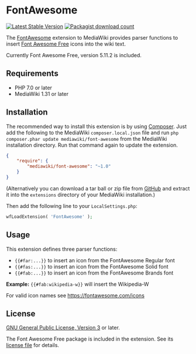 # FontAwesome

[![Latest Stable Version](https://poser.pugx.org/mediawiki/font-awesome/v/stable)](https://packagist.org/packages/mediawiki/simple-batch-upload)
[![Packagist download count](https://poser.pugx.org/mediawiki/font-awesome/downloads)](https://packagist.org/packages/mediawiki/simple-batch-upload)

The [FontAwesome][mw-font-awesome] extension to MediaWiki provides parser
functions to insert [Font Awesome Free][font-awesome] icons into the wiki text.

Currently Font Awesome Free, version 5.11.2 is included.

## Requirements

- PHP 7.0 or later
- MediaWiki 1.31 or later

## Installation

The recommended way to install this extension is by using [Composer][composer].
Just add the following to the MediaWiki `composer.local.json` file and run
`php composer.phar update mediawiki/font-awesome` from the MediaWiki
installation directory. Run that command again to update the extension.

```json
{
	"require": {
		"mediawiki/font-awesome": "~1.0"
	}
}
```

(Alternatively you can download a tar ball or zip file from
[GitHub](https://github.com/cmln/mw-font-awesome/releases/latest)
and extract it into the `extensions` directory of your MediaWiki installation.)

Then add the following line to your `LocalSettings.php`:
```php
wfLoadExtension( 'FontAwesome' );
```

## Usage

This extension defines three parser functions:
* `{{#far:...}}` to insert an icon from the FontAwesome Regular font
* `{{#fas:...}}` to insert an icon from the FontAwesome Solid font
* `{{#fab:...}}` to insert an icon from the FontAwesome Brands font

**Example:**
`{{#fab:wikipedia-w}}` will insert the Wikipedia-W

For valid icon names see https://fontawesome.com/icons

## License

[GNU General Public License, Version 3][license] or later.

The Font Awesome Free package is included in the extension. See its
[license file][font-awesome-license] for details.

[license]: https://www.gnu.org/copyleft/gpl.html
[font-awesome-license]: ./res/fontawesome/LICENSE.txt
[mw-font-awesome]: https://www.mediawiki.org/wiki/Extension:FontAwesome
[font-awesome]: https://fontawesome.com/
[composer]: https://getcomposer.org/
